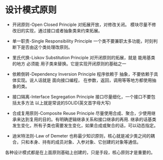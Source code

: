 # 设计模式原则
* 开闭原则-Open Closed Principle
    对拓展开放，对修改关闭。 模块尽量不修改旧的实现，通过接口或者抽象类来约束拓展。
* 单一职责-Single Responsibility Principle
    一个类不要兼职太多功能，时刻判断下是否由这个类处理改原则。
*  里氏代换-Liskov Substitution Principle
    对开闭原则的拓展，就是 能用基类的地方 必须能 用子类来替换。它是实现开闭原则的基础之一
* 依赖倒转-Dependency Inversion Principle
    程序依赖于 抽象，不要依赖于具体实现。说人话就是 面向接口编程， 在参数，返回，调用等等地方都使用抽象的类。
* 接口隔离-Interface Segregation Principle
    接口尽量细化，一个接口不要包括太多方法
以上就是常说的SOLID(英文首字母大写)

* 合成复用原则-Composite Reuse Principle
    尽量使用合成、聚合，少使用继承来达到复用的目的。有明确逻辑继承关系和接口继承的再用. 继承的话基类发生变化，所有子类也需要发生变化，如果合成或聚合的话，可以动态指定。
* 迪米特法则-Law of Demeter
    也称最少知识原则，核心就是减少类之间的耦合，只和本身、持有的成员对象、入参对象、它创建的对象等通信。
    
各种设计模式都是在上面原则基础上创建的，只是手段，核心原则才是重要的。
